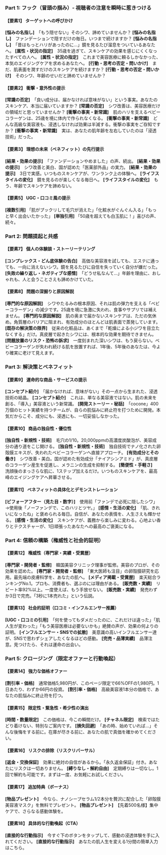 ### **Part 1: フック（冒頭の掴み）- 視聴者の注意を瞬時に惹きつける**

#### **【要素1】 ターゲットへの呼びかけ**

  **[悩みの名指し]**　「もう隠せない」そのシワ、諦めていませんか？
  **[悩みの名指し]**　ファンデーションで隠すだけの毎日。いつまで続けますか？
  **[悩みの名指し]**　「昔はもっとハリがあったのに…」鏡を見るたび溜息をついているあなたへ。
  **[属性・状況の指定]**　35歳を過ぎて、スキンケアの効果を感じにくくなったすべての人へ。
  **[属性・状況の指定]**　これまで美容医療に頼るしかなかった、本気のエイジングケアを求めるあなたへ。
  **[行動・思考の否定・問いかけ]**　まだ、肌表面を潤すだけのスキンケアを続けますか？
  **[行動・思考の否定・問いかけ]**　そのシワ、年齢のせいだと諦めていませんか？

#### **【要素2】 衝撃・意外性の提示**

  **[常識の否定]**　「良い成分は、届かなければ意味がない」という事実。あなたのスキンケア、本当に届いていますか？
  **[常識の否定]**　シワ改善は、美容医療だけの領域だと思っていませんか？
  **[衝撃の事実・新常識]**　肌のハリを支えるベビーコラーゲンは、25歳を境に体内で作られなくなる。
  **[衝撃の事実・新常識]**　どんな高級な美容液も、浸透しなければ効果は半減する。衝撃の事実をご存知ですか？
  **[衝撃の事実・新常識]**　実は、あなたの肌年齢を左右していたのは「浸透技術」だった。

#### **【要素3】 理想の未来（ベネフィット）の先行提示**

  **[結果・効果の提示]**　「ファンデーションやめました」の声、続出。
  **[結果・効果の提示]**　シワ改善と美白、国が認めた「医薬部外品」の実力。
  **[結果・効果の提示]**　3日で実感。いつものスキンケアが、ワンランク上の体験へ。
  **[ライフスタイルの変化]**　鏡を見るのが楽しくなる毎日へ。
  **[ライフスタイルの変化]**　もう、年齢でスキンケアを諦めない。

#### **【要素5】 UGC・口コミ風の提示**

  **[複数引用]** 「肌がプックリして毛穴が消えた」「化粧水がぐんぐん入る」「もっと早く出会いたかった」
  **[単独引用]** 「50歳を超えても白玉肌に！」喜びの声、続々。

### **Part 2: 問題提起と共感**

#### **【要素7】 個人の体験談・ストーリーテリング**

  **[コンプレックス・どん底体験の告白]**　高価な美容液を試しても、エステに通っても、一向に消えないシワ。鏡を見るたびに自信を失っていく自分が嫌だった。
  **[失敗の繰り返し・ネガティブな感情]**　「どうせ私なんて…」年齢を理由に、おしゃれも、人と会うことさえも諦めかけていた。

#### **【要素8】 問題の深掘りと原因解説**

  **[専門的な原因解説]**　シワやたるみの根本原因、それは肌の弾力を支える「ベビーコラーゲン」の減少です。25歳を境に急激に失われ、食事やサプリでは補えません。
  **[専門的な原因解説]**　肌の奥まで届かないスキンケアは、ただの気休め。角質層のバリアに阻まれ、有効成分のほとんどは肌表面で蒸発しています。
  **[既存の解決策の限界]**　従来の化粧品は、あくまで「乾燥による小ジワを目立たなくする」だけ。真皮層で起きたシワには、根本的な効果を期待できません。
  **[問題放置のリスク・恐怖の訴求]**　一度刻まれた深いシワは、もう戻らない。ベビーコラーゲンが失われ続ける肌を放置すれば、1年後、5年後のあなたは、今より確実に老けて見えます。

### **Part 3: 解決策とベネフィット**

#### **【要素9】 運命的な商品・サービスの提示**

  **[コンセプト紹介]**　「届かなければ、意味がない」その一点から生まれた、浸透技術の結晶。
  **[コンセプト紹介]**　これは、単なる美容液ではない。肌の未来を創る、「導入」美容液という新常識。
  **[開発ストーリー・秘話]**　「cocone」400万個のヒット実績を持つチームが、自らの肌悩みに終止符を打つために開発。本気だからこそ、成分にも、浸透にも、一切妥協しなかった。

#### **【要素10】 商品の独自性・優位性**

  **[独自性・新規性・技術]**　毛穴の1/10。20,000ppmの高濃度炭酸泡が、美容成分の通り道をこじ開ける。
  **[独自性・新規性・技術]**　独自技術でナノ化された卵殻膜エキスが、失われたベビーコラーゲンへ直接アプローチ。
  **[有効成分とその働き]**　シワ改善・美白。国が認めた有効成分「ナイアシンアミド」が、真皮層のコラーゲン産生を促進し、メラニンの生成を抑制する。
  **[簡便性・手軽さ]**　洗顔後のまっさらな肌に、1ステップ加えるだけ。いつものスキンケアを、最高峰のエイジングケアへ昇華させる。

#### **【要素11】 ベネフィットの具体化とデモンストレーション**

  **[ビフォーアフター（見た目・数字）]**　使用前「ファンデで必死に隠したシワ」→使用後「ノーファンデで、このハリとツヤ。」
  **[感情・生活の変化]**　「肌、きれいになったね」と褒められる毎日。自信が、あなたの表情を、人生さえも輝かせる。
  **[感情・生活の変化]**　スキンケアが、義務から楽しみに変わる。心地よい香りとテクスチャーが、1日頑張ったあなたへの最高のご褒美になる。

### **Part 4: 信頼の構築（権威性と社会的証明）**

#### **【要素12】 権威性（専門家・実績・受賞歴）**

  **[専門家・開発者・監修]**　韓国美容クリニック理事が監修。美容のプロが、その効果を認めた。
  **[専門家・開発者・監修]**　「東大医師も注目」の卵殻膜研究を応用。最先端の皮膚科学を、あなたの肌へ。
  **[メディア掲載・受賞歴]**　楽天総合ランキングNo.1。プロも、消費者も、選ぶのには理由がある。
  **[販売数・実績]**　リピート率92%以上。一度使えば、もう手放せない。
  **[販売数・実績]**　発売わずか3日で完売。「3秒に1本売れた」という伝説。

#### **【要素13】 社会的証明（口コミ・インフルエンサー推薦）**

  **[UGC・口コミの引用]**　「何を使ってもダメだったのに、これだけは違った」「肌人生が変わった」「もう美容医療は必要ないかも」絶賛の声が、効果の何よりの証明。
  **[インフルエンサー・SNSでの拡散]**　美意識の高いインフルエンサー達が、SNSで思わずシェアしたくなるほどの感動。
  **[完売・品薄実績]**　品薄注意。見つけたら、それは運命の出会い。

### **Part 5: クロージング（限定オファーと行動喚起）**

#### **【要素14】 強力な価格オファー**

  **[割引率・価格]**　通常価格5,980円が、このページ限定で66%OFFの1,980円。1日あたり、わずか66円の投資。
  **[割引率・価格]**　高級美容液1本分の価格で、あなたの肌悩みに終止符を打つ。

#### **【要素15】 限定性・緊急性・希少性の演出**

  **[時間・数量限定]**　この価格は、今この瞬間だけ。
  **[チャネル限定]**　検索ではたどり着けない、特別なご案内です。
  **[損失回避]**　「あの時、始めていれば…」そんな後悔をする前に。在庫が尽きる前に、あなたの肌で真価を確かめてください。

#### **【要素16】 リスクの排除（リスクリバーサル）**

  **[返金・交換保証]**　効果に絶対の自信があるから。「永久返金保証」付き。あなたにリスクは一切ありません。
  **[縛りなし・解約自由]**　定期縛りは一切なし。1回で解約も可能です。まずは一度、お気軽にお試しください。

#### **【要素17】 追加特典（ボーナス）**

  **[物品プレゼント]**　今なら、ナノシープセラム1/2本分を贅沢に配合した「卵殻膜美容液マスク」を無料でプレゼント。
  **[物品プレゼント]**　【先着500名様】集中ケアで、さらなる感動体験を。

#### **【要素18】 具体的な行動喚起（CTA）**

  **[直接的な行動指示]**　今すぐ下のボタンをタップして、感動の浸透体験を手に入れてください。
  **[直接的な行動指示]**　あなたの肌人生を変える1分間の簡単入力はこちら。
